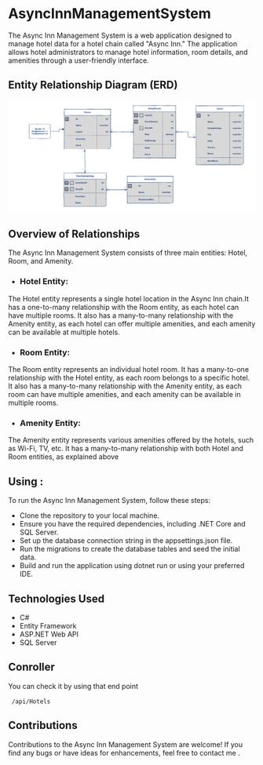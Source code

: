 # AsyncInnManagementSystem
The Async Inn Management System is a web application designed to manage hotel data for a hotel chain called "Async Inn." The application allows hotel administrators to manage hotel information, room details, and amenities through a user-friendly interface.

## Entity Relationship Diagram (ERD)

![](./lab12.PNG)

## Overview of Relationships
The Async Inn Management System consists of three main entities: Hotel, Room, and Amenity.
- ### Hotel Entity:

The Hotel entity represents a single hotel location in the Async Inn chain.It has a one-to-many relationship with the Room entity, as each hotel can have multiple rooms.
It also has a many-to-many relationship with the Amenity entity, as each hotel can offer multiple amenities, and each amenity can be available at multiple hotels.
- ### Room Entity:

The Room entity represents an individual hotel room.
It has a many-to-one relationship with the Hotel entity, as each room belongs to a specific hotel.
It also has a many-to-many relationship with the Amenity entity, as each room can have multiple amenities, and each amenity can be available in multiple rooms.
- ### Amenity Entity:

The Amenity entity represents various amenities offered by the hotels, such as Wi-Fi, TV, etc.
It has a many-to-many relationship with both Hotel and Room entities, as explained above
 ## Using :
 To run the Async Inn Management System, follow these steps:

- Clone the repository to your local machine.
- Ensure you have the required dependencies, including .NET Core and SQL Server.
- Set up the database connection string in the appsettings.json file.
- Run the migrations to create the database tables and seed the initial data.
- Build and run the application using dotnet run or using your preferred IDE.



## Technologies Used
- C#
- Entity Framework
- ASP.NET Web API
- SQL Server

## Conroller 
You can check it by using that end point 

     /api/Hotels

 ## Contributions
Contributions to the Async Inn Management System are welcome! If you find any bugs or have ideas for enhancements, feel free to contact me .
